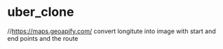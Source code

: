 # uber_clone


//https://maps.geoapify.com/  convert longitute into image with start and end points and the route